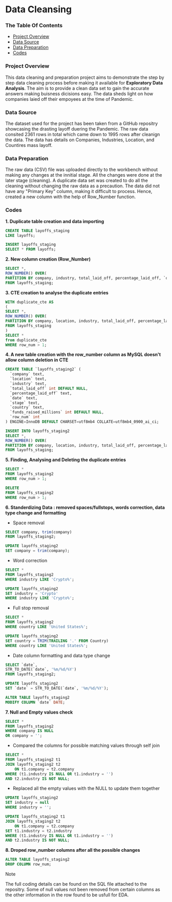 # Data Cleansing

### The Table Of Contents

- [Project Overview](#project-overview)
- [Data Source](#data-source)
- [Data Preparation](#data-preparation)
- [Codes](#codes)


### Project Overview

This data cleaning and preparation project aims to demonstrate the step by step data cleaning process before making it available for **Exploratory Data Analysis**. The aim is to provide a clean data set to gain the accurate answers making buisness dicisions easy. The data sheds light on how companies laied off their empoyees at the time of Pandemic. 

### Data Source

The dataset used for the project has been taken from a GitHub repositry showcasing the drasting layoff duering the Pandemic. The raw data consited 2361 rows in total which came down to 1995 rows after cleanign the data. The data has details on Companies, Industries, Location, and Countires mass layoff.

### Data Preparation

The raw data (CSV) file was uploaded directly to the workbench without making any changes at the innitial stage. All the changes were done at the later stage (cleaning).
A duplicate data set was created to do all the cleaning without changing the raw data as a precaution.
The data did not have any "Primary Key" column, making it difficult to process. Hence, created a new column with the help of Row_Number function.


### Codes

**1. Duplicate table creation and data importing**

```sql
CREATE TABLE layoffs_staging
LIKE layoffs;
```
```sql
INSERT layoffs_staging
SELECT * FROM layoffs;
```

**2. New column creation (Row_Number)**

```sql
SELECT *,
ROW_NUMBER() OVER(
PARTITION BY company, industry, total_laid_off, percentage_laid_off, `date`) AS row_num
FROM layoffs_staging;
```

**3. CTE creation to analyse the duplicate entries**

```sql
WITH duplicate_cte AS
(
SELECT *,
ROW_NUMBER() OVER(
PARTITION BY company, location, industry, total_laid_off, percentage_laid_off, `date`, stage, country, funds_raised_millions) AS row_num
FROM layoffs_staging
)
SELECT * 
from duplicate_cte
WHERE row_num > 1;
```

**4. A new table creation with the row_number column as MySQL doesn't allow column deletion in CTE**

```sql
CREATE TABLE `layoffs_staging2` (
  `company` text,
  `location` text,
  `industry` text,
  `total_laid_off` int DEFAULT NULL,
  `percentage_laid_off` text,
  `date` text,
  `stage` text,
  `country` text,
  `funds_raised_millions` int DEFAULT NULL,
  `row_num` int
) ENGINE=InnoDB DEFAULT CHARSET=utf8mb4 COLLATE=utf8mb4_0900_ai_ci;
```
```sql
INSERT INTO layoffs_staging2
SELECT *,
ROW_NUMBER() OVER(
PARTITION BY company, location, industry, total_laid_off, percentage_laid_off, `date`, stage, country, funds_raised_millions) AS row_num
FROM layoffs_staging;
```

**5. Finding, Analysing and Deleting the duplicate entries**

```sql
SELECT * 
FROM layoffs_staging2
WHERE row_num > 1;
```
```sql
DELETE
FROM layoffs_staging2
WHERE row_num > 1;
```

**6. Standerdizing Data : removed spaces/fullstops, words correction, data type change and formatting**

 - Space removal

```sql
SELECT company, trim(company)
FROM layoffs_staging2;
```
```sql
UPDATE layoffs_staging2
SET company = trim(company);
```

- Word correction

```sql
SELECT *
FROM layoffs_staging2
WHERE industry LIKE 'Crypto%';
```
```sql
UPDATE layoffs_staging2
SET industry = 'Crypto'
WHERE industry LIKE 'Crypto%';
```

- Full stop removal

```sql
SELECT *
FROM layoffs_staging2
WHERE country LIKE 'United States%';
```
```sql
UPDATE layoffs_staging2
SET country = TRIM(TRAILING '.' FROM Country)
WHERE country LIKE 'United States%';
```

- Date column formatting and data type change

```sql
SELECT `date`,
STR_TO_DATE(`date`, '%m/%d/%Y')
FROM layoffs_staging2;
```
```sql
UPDATE layoffs_staging2
SET `date` = STR_TO_DATE(`date`, '%m/%d/%Y');
```
```sql
ALTER TABLE layoffs_staging2
MODIFY COLUMN `date` DATE;
```

**7. Null and Empty values check**

```sql
SELECT *
FROM layoffs_staging2
WHERE company IS NULL
OR company = '';
```

- Compared the columns for possible matching values through self join

```sql
SELECT *
FROM layoffs_staging2 t1
JOIN layoffs_staging2 t2
	ON t1.company = t2.company
WHERE (t1.industry IS NULL OR t1.industry = '')
AND t2.industry IS NOT NULL;
```

- Replaced all the empty values with the NULL to update them together

```sql
UPDATE layoffs_staging2
SET industry = null
WHERE industry = '';
```
```sql
UPDATE layoffs_staging2 t1
JOIN layoffs_staging2 t2
	ON t1.company = t2.company
SET t1.industry = t2.industry
WHERE (t1.industry IS NULL OR t1.industry = '')
AND t2.industry IS NOT NULL;
```

**8. Droped row_number columns after all the possible changes**

```sql
ALTER TABLE layoffs_staging2
DROP COLUMN row_num;
```

> [!NOTE]
> The full coding details can be found on the SQL file attached to the repositry.
> Some of null values not been removed from certain columns as the other information in the row found to be usfull for EDA.

